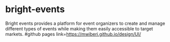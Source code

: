 # bright-events
Bright events provides a platform for event organizers to create and manage different types of events while making them easily accessible to target markets.
#github pages
link=https://mwiberi.github.io/design/UI/
